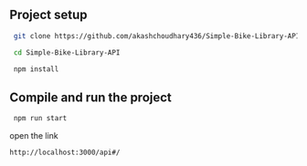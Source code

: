 
## Project setup

```bash
 git clone https://github.com/akashchoudhary436/Simple-Bike-Library-API.git
```

```bash
 cd Simple-Bike-Library-API
```

```bash
 npm install
```

## Compile and run the project

```bash
 npm run start
```

open the link 
```bash
http://localhost:3000/api#/
```